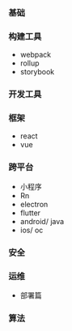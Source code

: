 ### 基础

### 构建工具

- webpack
- rollup
- storybook

### 开发工具

### 框架

- react
- vue

### 跨平台

- 小程序
- Rn
- electron
- flutter
- android/ java
- ios/ oc

### 安全

### 运维

- 部署篇

### 算法
